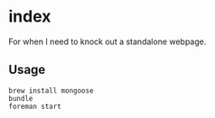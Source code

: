 # index
For when I need to knock out a standalone webpage.

## Usage

    brew install mongoose
    bundle
    foreman start
